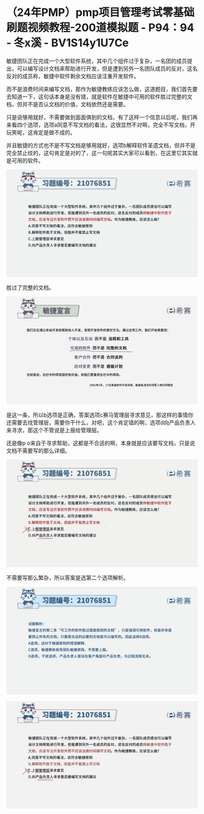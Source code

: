 # （24年PMP）pmp项目管理考试零基础刷题视频教程-200道模拟题 - P94：94 - 冬x溪 - BV1S14y1U7Ce

敏捷团队正在完成一个大型软件系统，其中几个组件过于复杂，一名团的成员提出，可以编写设计文档来帮助进行开发，但是遭到另外一名团队成员的反对，这名反对的成员称，敏捷中软件剩余文档应该注重开发软件。

而不是浪费时间来编写文档，那作为敏捷教练应该怎么做，这道题目，我们首先要去知道一下，这句话本身是没有错，就是软件在敏捷中可用的软件胜过完整的文档，但并不是否认文档的价值，文档依然还是需要。

只是说够用就好，不需要做到面面俱到的文档，有了这样一个信息以后呢，我们再来看四个选项，选项a同意不写文档的看法，这很显然不对啊，完全不写文档，开玩笑呢，这肯定是做不成的。

并且敏捷的方式也不是不写文档是够用就好，选项b解释软件圣遗文档，但并不是完全禁止纹的，这句肯定是对的了，这一句呢其实大家可以看到，在这里它其实就是可用的软件。



![](img/d40bf0baa7d5661204e3c77b55446dbd_1.png)

胜过了完整的文档。

![](img/d40bf0baa7d5661204e3c77b55446dbd_3.png)

是这一条，所以b选项是正确，答案选项c赛马管理层寻求意见，那这样的事情你还需要去找管理层，需要你干什么，对吧，这个肯定错的啊，选项d向产品负责人来寻求，那这个不管说是上报给管理层。

还是像p o来自于寻求帮助，这都是不合适的啊，本身就是应该要写文档，只是说文档不需要写的那么详细。

![](img/d40bf0baa7d5661204e3c77b55446dbd_5.png)

不需要写那么繁杂，所以答案是选第二个选项解析。

![](img/d40bf0baa7d5661204e3c77b55446dbd_7.png)

![](img/d40bf0baa7d5661204e3c77b55446dbd_8.png)